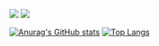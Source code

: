 <img src="https://capsule-render.vercel.app/api?type=Waving&color=E4CBF4&height=140&section=header&text=Johyeonna&fontSize=50" />
<img src="https://capsule-render.vercel.app/api?type=Waving&color=E4CBF4&height=140&section=footer" />

[![Anurag's GitHub stats](https://github-readme-stats.vercel.app/api?username=Johyeonna&show_icons=true&theme=nightowl)](https://github.com/anuraghazra/github-readme-stats)
[![Top Langs](https://github-readme-stats.vercel.app/api/top-langs/?username=Johyeonna)](https://github.com/anuraghazra/github-readme-stats)

